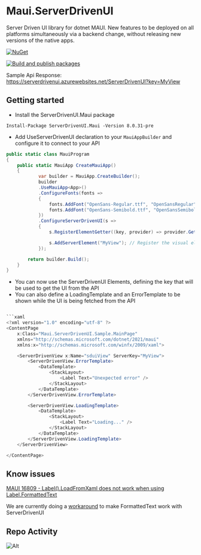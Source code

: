 # Maui.ServerDrivenUI
Server Driven UI library for dotnet MAUI. New features to be deployed on all platforms simultaneously via a backend change, without releasing new versions of the native apps.


 [![NuGet](https://img.shields.io/nuget/v/ServerDrivenUI.Maui.svg)](https://www.nuget.org/packages/ServerDrivenUI.Maui/)
 
 [![Build and publish packages](https://github.com/felipebaltazar/Maui.ServerDrivenUI/actions/workflows/PackageCI.yml/badge.svg)](https://github.com/felipebaltazar/Maui.ServerDrivenUI/actions/workflows/PackageCI.yml)


 Sample Api Response: https://serverdrivenui.azurewebsites.net/ServerDrivenUI?key=MyView

 ## Getting started

- Install the ServerDrivenUI.Maui package

 ```
 Install-Package ServerDrivenUI.Maui -Version 8.0.31-pre
 ```

- Add UseServerDrivenUI declaration to your `MauiAppBuilder` and configure it to connect to your API

```csharp
public static class MauiProgram
{
	public static MauiApp CreateMauiApp()
	{
            var builder = MauiApp.CreateBuilder();
            builder
            .UseMauiApp<App>()
            .ConfigureFonts(fonts =>
            {
                fonts.AddFont("OpenSans-Regular.ttf", "OpenSansRegular");
                fonts.AddFont("OpenSans-Semibold.ttf", "OpenSansSemibold");
            })
            .ConfigureServerDrivenUI(s =>
            {
                s.RegisterElementGetter((key, provider) => provider.GetService<IYourApiService>().YourApiMethod(key)); //Register which api will be used to get the UI

                s.AddServerElement("MyView"); // Register the visual elements that will follow server driven ui
            });

		return builder.Build();
	}
}
```

- You can now use the ServerDrivenUI Elements, defining the key that will be used to get the UI from the API
- You can also define a LoadingTemplate and an ErrorTemplate to be shown while the UI is being fetched from the API

```csharp

```xaml
<?xml version="1.0" encoding="utf-8" ?>
<ContentPage
    x:Class="Maui.ServerDrivenUI.Sample.MainPage"
    xmlns="http://schemas.microsoft.com/dotnet/2021/maui"
    xmlns:x="http://schemas.microsoft.com/winfx/2009/xaml">

    <ServerDrivenView x:Name="sduiView" ServerKey="MyView">
        <ServerDrivenView.ErrorTemplate>
            <DataTemplate>
                <StackLayout>
                    <Label Text="Unexpected error" />
                </StackLayout>
            </DataTemplate>
        </ServerDrivenView.ErrorTemplate>

        <ServerDrivenView.LoadingTemplate>
            <DataTemplate>
                <StackLayout>
                    <Label Text="Loading..." />
                </StackLayout>
            </DataTemplate>
        </ServerDrivenView.LoadingTemplate>
    </ServerDrivenView>

</ContentPage>

```

## Know issues

[MAUI 16809 - Label().LoadFromXaml does not work when using Label.FormattedText](https://github.com/dotnet/maui/issues/16809)

We are currently doing a [workaround](https://github.com/felipebaltazar/Maui.ServerDrivenUI/blob/main/Maui.ServerDrivenUI/Services/XamlConverterService.cs#L119) to make FormattedText work with ServerDrivenUI

## Repo Activity

![Alt](https://repobeats.axiom.co/api/embed/e3457a9dc9131c33ca38ceb2203bfffa67864080.svg "Repo activity analytics image")
